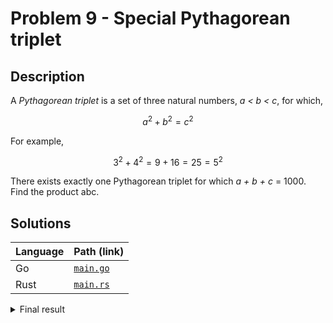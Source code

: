 # Problem 9 - Special Pythagorean triplet

## Description

A _Pythagorean triplet_ is a set of three natural numbers, _a < b < c_, for which,

$$ a^2 + b^2 = c^2 $$

For example,

$$ 3^2 + 4^2 = 9 + 16 = 25 = 5^2 $$

There exists exactly one Pythagorean triplet for which _a + b + c_ = 1000.
Find the product abc.

## Solutions

| Language | Path (link)            |
| :------- | :--------------------- |
| Go       | [`main.go`](./main.go) |
| Rust     | [`main.rs`](./main.rs) |


<details>
  <summary>Final result</summary>
  
  ### 31875000

</details>
